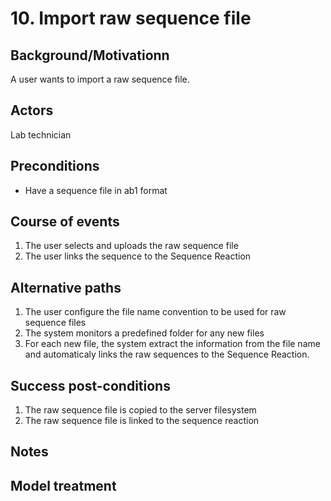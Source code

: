 # 10. Import raw sequence file

## Background/Motivationn

A user wants to import a raw sequence file.

## Actors
Lab technician

## Preconditions
- Have a sequence file in ab1 format

## Course of events
1. The user selects and uploads the raw sequence file
1. The user links the sequence to the Sequence Reaction

## Alternative paths
1. The user configure the file name convention to be used for raw sequence files
1. The system monitors a predefined folder for any new files
1. For each new file, the system extract the information from the file name and automaticaly links the raw sequences to the Sequence Reaction.


## Success post-conditions

1. The raw sequence file is copied to the server filesystem
1. The raw sequence file is linked to the sequence reaction

## Notes

## Model treatment
